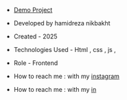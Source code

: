 - [Demo Project](https://c-to-f-seven.vercel.app/)
- Developed by hamidreza nikbakht

- Created - 2025

- Technologies Used - Html , css , js , 

- Role - Frontend

- How to reach me : with my [instagram](https://www.instagram.com/hamidrezanikbakht?igsh=dTRxeTdudDRpbmc0)
- How to reach me : with my [in](https://www.linkedin.com/in/hamidreza-nikbakht-787164334)
